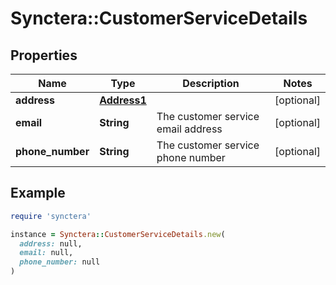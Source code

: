 # Synctera::CustomerServiceDetails

## Properties

| Name | Type | Description | Notes |
| ---- | ---- | ----------- | ----- |
| **address** | [**Address1**](Address1.md) |  | [optional] |
| **email** | **String** | The customer service email address | [optional] |
| **phone_number** | **String** | The customer service phone number | [optional] |

## Example

```ruby
require 'synctera'

instance = Synctera::CustomerServiceDetails.new(
  address: null,
  email: null,
  phone_number: null
)
```

